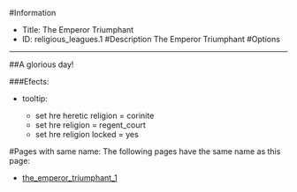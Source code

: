 #Information
 - Title: The Emperor Triumphant
 - ID: religious_leagues.1
#Description
The Emperor Triumphant
#Options

___
##A glorious day!

###Efects:<ul><li>tooltip:</li><ul><li>set hre heretic religion = corinite</li><li>set hre religion = regent_court</li><li>set hre religion locked = yes</li></ul></ul>


#Pages with same name:
The following pages have the same name as this page:
 - [the_emperor_triumphant_1](the_emperor_triumphant_1.md)
